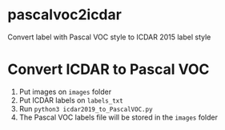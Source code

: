 # pascalvoc2icdar
Convert label with Pascal VOC style to ICDAR 2015 label style



# Convert ICDAR to Pascal VOC
1. Put images on `images` folder
2. Put ICDAR labels on `labels_txt`
3. Run `python3 icdar2019_to_PascalVOC.py`
4. The Pascal VOC labels file will be stored in the `images` folder  
